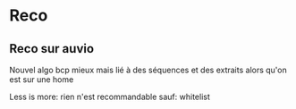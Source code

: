 # Reco

## Reco sur auvio

Nouvel algo bcp mieux mais lié à des séquences et des extraits alors qu'on est sur une home

Less is more: rien n'est recommandable sauf: whitelist

